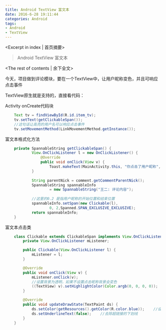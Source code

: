 ```yaml
---
title: Android TextView 富文本
date: 2016-6-28 19:11:44
categories: Android
tags:
- Android
- TextView
---
```

<Excerpt in index | 首页摘要> 
>Android TextView 富文本  
>
<!-- more -->
<The rest of contents | 余下全文>  
  
今天，项目做到评论模块，要在一个TextView中，让用户昵称变色，并且可响应点击事件  
  
TextView原生就是支持的，直接看代码：

Activity onCreate代码块  
```java
	Text tv = findViewById(R.id.item_tv);
	tv.setText(getClickableSpan());
	//这句话让高亮的用户名可以响应点击事件
	tv.setMovementMethod(LinkMovementMethod.getInstance());  
```
富文本格式化方法
```java
	private SpannableString getClickableSpan() {
	        View.OnClickListener l = new OnClickListener() {
	            @Override
	            public void onClick(View v) {
	                Toast.makeText(MainActivity.this, "你点击了用户昵称", 0).show();
            }
	
	        String parentNick = comment.getCommentParentNick();
	        SpannableString spannableInfo
	                = new SpannableString("王二: 评论内容");
	
	        //这里的0.2 是指用户昵称的开始位置和结束位置
	        spannableInfo.setSpan(new Clickable(l),
	                0, 2,Spanned.SPAN_EXCLUSIVE_EXCLUSIVE);
	        return spannableInfo;
	}
```
富文本点击类
```java
	class Clickable extends ClickableSpan implements View.OnClickListener {
        private View.OnClickListener mListener;

        public Clickable(View.OnClickListener l) {
            mListener = l;
        }

        @Override
        public void onClick(View v) {
            mListener.onClick(v);
            //设置背景为透明，如果不设置点击昵称背景会变色
            ((TextView) v).setHighlightColor(Color.argb(0, 0, 0, 0));
        }

        @Override
        public void updateDrawState(TextPaint ds) {
            ds.setColor(getResources().getColor(R.color.blue));    //设置昵称的变色
            ds.setUnderlineText(false);    //去除超链接的下划线
        }
    }
```
